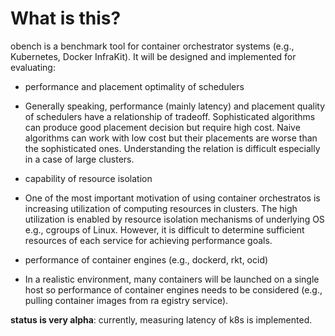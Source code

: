 # What is this?

obench is a benchmark tool for container orchestrator systems (e.g., Kubernetes, Docker InfraKit). It will be designed and implemented for evaluating:

* performance and placement optimality of schedulers
 - Generally speaking, performance (mainly latency) and placement quality of schedulers have a relationship of tradeoff. Sophisticated algorithms can produce good placement decision but require high cost. Naive algorithms can work with low cost but their placements are worse than the sophisticated ones. Understanding the relation is difficult especially in a case of large clusters.
* capability of resource isolation
 - One of the most important motivation of using container orchestratos is increasing utilization of computing resources in clusters. The high utilization is enabled by resource isolation mechanisms of underlying OS e.g., cgroups of Linux. However, it is difficult to determine sufficient resources of each service for achieving performance goals.
* performance of container engines (e.g., dockerd, rkt, ocid)
 - In a realistic environment, many containers will be launched on a single host so performance of container engines needs to be considered (e.g., pulling container images from ra egistry service).

**status is very alpha**: currently, measuring latency of k8s is implemented.
